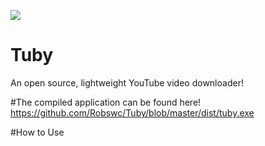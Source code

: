![](img/banner.gif)
# Tuby
An open source, lightweight YouTube video downloader!

#The compiled application can be found here!
https://github.com/Robswc/Tuby/blob/master/dist/tuby.exe

#How to Use

